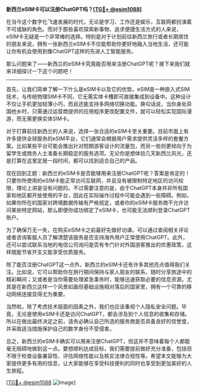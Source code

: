 **新西兰eSIM卡可以注册ChatGPT吗？[[TG💪+ @esim1088](https://t.me/s/esim1088)]**

在当今这个数字化飞速发展的时代，无论是学习、工作还是娱乐，互联网都扮演着不可或缺的角色。而对于那些喜欢探索新事物、追求便捷生活方式的人来说，eSIM卡无疑是一个非常棒的选择。特别是对于计划前往新西兰旅行或者长期居住的朋友来说，拥有一张新西兰eSIM卡不仅能帮助你更好地融入当地生活，还可能让你有机会使用到像ChatGPT这样的先进人工智能服务。

那么问题来了——新西兰的eSIM卡究竟能否用来注册ChatGPT呢？接下来我们就来详细探讨一下这个问题吧！

---

首先，让我们简单了解一下什么是eSIM卡以及它的优势。eSIM是一种嵌入式SIM技术，与传统物理SIM卡不同，它无需实体卡槽即可直接集成到设备中。这种设计不仅让手机更加轻薄小巧，而且还能支持多网络切换功能。换句话说，当你身处异国他乡时，只需通过运营商提供的应用程序更改配置文件，就可以轻松实现国际漫游，而无需更换实体SIM卡。

对于打算前往新西兰的人来说，选择一张合适的eSIM卡至关重要。目前市面上有许多提供全球服务的eSIM平台，它们通常会根据用户需求提供灵活多样的套餐方案。比如某些平台可能会推出针对短期游客设计的流量包，而另一些则更倾向于为留学生或商务人士准备长期稳定的服务选项。无论你是想体验几天新西兰风光，还是打算在这里定居一段时间，都可以找到适合自己的产品。

现在回到正题：新西兰的eSIM卡是否能够用来注册ChatGPT呢？答案是肯定的！只要你所使用的eSIM卡能正常访问互联网，并且没有被限制特定地区的访问权限，理论上讲是没有问题的。不过需要注意的是，由于ChatGPT本身并非所有国家和地区都开放使用的平台，因此在实际操作过程中可能会遇到一些障碍。例如，如果你所在的国家对跨境数据传输有严格规定，或者你的eSIM卡服务商不允许访问某些特定网站，那么即便你成功绑定了eSIM卡，也可能无法顺利登录ChatGPT账户。

为了确保万无一失，在购买eSIM卡之前最好先做好功课。可以通过查阅相关评论或者咨询客服人员了解清楚该服务是否支持海外用户正常使用ChatGPT。此外，还可以尝试联系当地的电信公司询问是否有专门针对外国游客推出的优惠政策，这样既能节省开支又能享受优质服务。

除了能否注册ChatGPT这一点外，新西兰的eSIM卡还有许多其他亮点值得我们关注。比如说，它可以帮助你在旅行期间保持与家人朋友的联系，随时分享旅途中的精彩瞬间；又或者是当你需要处理紧急事务时，能够迅速获取必要的信息资源。尤其是在新西兰这样一个风景如画但基础设施相对落后的国家里，拥有一个可靠的移动网络连接显得尤为重要。

当然啦，除了考虑技术层面的因素之外，我们也应该重视个人隐私安全问题。毕竟，无论是使用eSIM卡还是访问ChatGPT，都会涉及到个人信息的收集和存储。所以在做出最终决定之前，请务必确认自己所选的服务商是否具备良好的信誉度，并采取适当措施保护自己的数字身份不受侵害。

总之，新西兰的eSIM卡确实可以用来注册ChatGPT，但这并不意味着每个人都能毫无阻碍地做到这一点。要想顺利达成目标，我们需要提前做好充分准备，包括但不限于检查设备兼容性、评估网络性能以及核实法律合规性等。希望本文能够为大家提供更多有用的信息，让大家能够在享受科技便利的同时也享受到更加美好的人生旅程。

[[TG💪+ @esim1088](https://t.me/s/esim1088) ![Image](https://i.postimg.cc/4NQfJmqS/Snipaste-2025-05-13-00-14-12.png)]